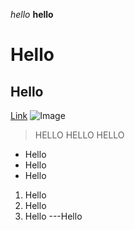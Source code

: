 *hello*
**hello**
# Hello 
## Hello 
[Link](http://google.com)
![Image](https://previews.123rf.com/images/jsddesign/jsddesign1502/jsddesign150200025/36351206-hello.jpg?fj=1)
> HELLO 
> HELLO 
> HELLO 
* Hello 
* Hello 
* Hello 
1. Hello 
2. Hello 
3. Hello 
---Hello 

